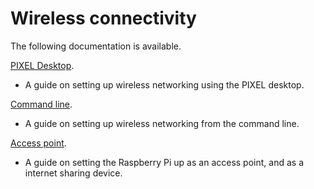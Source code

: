 # Wireless connectivity

The following documentation is available.

[PIXEL Desktop](pixel-desktop.md).
 - A guide on setting up wireless networking using the PIXEL desktop.
 
[Command line](wireless-cli.md).
 - A guide on setting up wireless networking from the command line.
 
[Access point](access-point.md).
 - A guide on setting the Raspberry Pi up as an access point, and as a internet sharing device.
